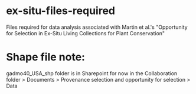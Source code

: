 # ex-situ-files-required
Files required for data analysis associated with Martin et al.'s "Opportunity for Selection in Ex-Situ Living Collections for Plant Conservation"

# Shape file note:
gadmo40_USA_shp folder is in Sharepoint for now in the Collaboration folder > Documents > Provenance selection and opportunity for selection > Data
